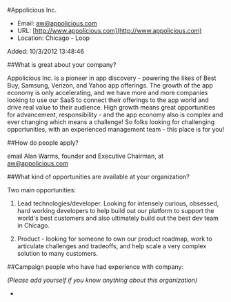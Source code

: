 
#Appolicious Inc.

* Email: [aw@appolicious.com](mailto:aw@appolicious.com)
* URL: [http://www.appolicious.com](http://www.appolicious.com)
* Location: Chicago - Loop

Added: 10/3/2012 13:48:46

##What is great about your company?

Appolicious Inc. is a pioneer in app discovery - powering the likes of Best Buy, Samsung, Verizon, and Yahoo app offerings.  The growth of the app economy is only accelerating, and we have more and more companies looking to use our SaaS to connect their offerings to the app world and drive real value to their audience.  High growth means great opportunities for advancement, responsibility - and the app economy also is complex and ever changing which means a challenge!  So folks looking for challenging opportunities, with an experienced management team - this place is for you!

##How do people apply?

email Alan Warms, founder and Executive Chairman, at aw@appolicious.com

##What kind of opportunities are available at your organization?

Two main opportunities:

1) Lead technologies/developer.  Looking for intensely curious, obsessed, hard working developers to help build out our platform to support the world's best customers and also ultimately build out the best dev team in Chicago.

2) Product - looking for someone to own our product roadmap, work to articulate challenges and tradeoffs, and help scale a very complex solution to many customers.

##Campaign people who have had experience with company:

*(Please add yourself if you know anything about this organization)*

* 


    